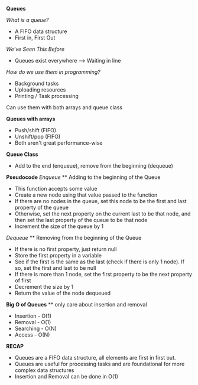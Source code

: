 **Queues**

*What is a queue?*
- A FIFO data structure
- First in, First Out

*We've Seen This Before*
- Queues exist everywhere --> Waiting in line

*How do we use them in programming?*
- Background tasks
- Uploading resources
- Printing / Task processing

Can use them with both arrays and queue class

**Queues with arrays**
- Push/shift (FIFO)
- Unshift/pop (FIFO)
- Both aren't great performance-wise

**Queue Class**
- Add to the end (enqueue), remove from the beginning (dequeue)

**Pseudocode**
*Enqueue*
** Adding to the beginning of the Queue
- This function accepts some value
- Create a new node using that value passed to the function
- If there are no nodes in the queue, set this node to be the first and last property of the queue
- Otherwise, set the next property on the current last to be that node, and then set the last property of the queue to be that node
- Increment the size of the queue by 1

*Dequeue*
** Removing from the beginning of the Queue
- If there is no first property, just return null
- Store the first property in a variable
- See if the first is the same as the last (check if there is only 1 node). If so, set the first and last to be null
- If there is more than 1 node, set the first property to be the next property of first 
- Decrement the size by 1
- Return the value of the node dequeued

**Big O of Queues**
** only care about insertion and removal
- Insertion - O(1)
- Removal - O(1)
- Searching - O(N)
- Access - O(N)

**RECAP**
- Queues are a FIFO data structure, all elements are first in first out.
- Queues are useful for processing tasks and are foundational for more complex data structures
- Insertion and Removal can be done in O(1)